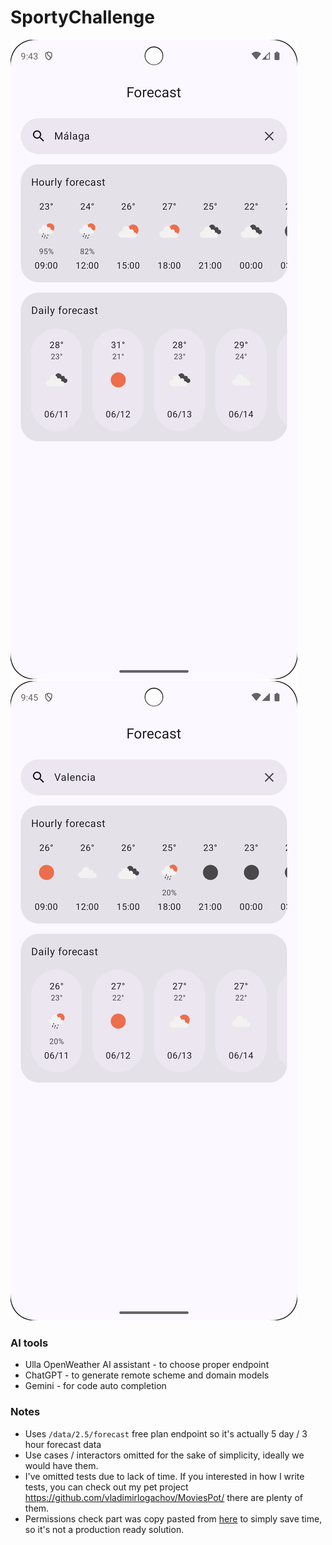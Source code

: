# SportyChallenge

![1](/screenshots/1.png) ![2](/screenshots/2.png)

### AI tools
* Ulla OpenWeather AI assistant - to choose proper endpoint
* ChatGPT - to generate remote scheme and domain models 
* Gemini - for code auto completion

### Notes
 - Uses `/data/2.5/forecast` free plan endpoint so it's actually 5 day / 3 hour forecast data
 - Use cases / interactors omitted for the sake of simplicity, ideally we would have them.
 - I've omitted tests due to lack of time. If you interested in how I write tests, you can
check out my pet project https://github.com/vladimirlogachov/MoviesPot/ there are plenty of them.
 - Permissions check part was copy pasted from [here](https://github.com/android/platform-samples/blob/main/shared/src/main/java/com/example/platform/shared/PermissionBox.kt)
to simply save time, so it's not a production ready solution.

